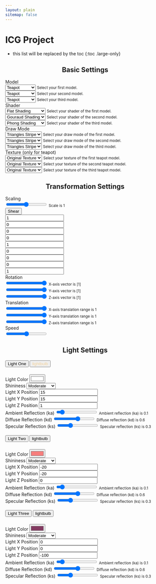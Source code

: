 ```yaml
---
layout: plain
sitemap: false
---
```


# ICG Project

* this list will be replaced by the toc
{:toc .large-only}

<head>
<meta http-equiv="content-type" content="text/html; charset=ISO-8859-1">

<script type="text/javascript" src="./js/glMatrix-0.9.5.min.js"></script>
<script type="text/javascript" src="./js/webgl-utils.js"></script>
<script type="text/javascript" src="./js/icg.js"></script>
<!-- <link rel="stylesheet" href="https://maxcdn.bootstrapcdn.com/bootstrap/4.5.2/css/bootstrap.min.css">
<script src="https://ajax.googleapis.com/ajax/libs/jquery/3.5.1/jquery.min.js"></script>
<script src="https://cdnjs.cloudflare.com/ajax/libs/popper.js/1.16.0/umd/popper.min.js"></script>
<script src="https://maxcdn.bootstrapcdn.com/bootstrap/4.5.2/js/bootstrap.min.js"></script> -->
<!-- <link href="./styles/style.css" rel="stylesheet" type="text/css"> -->
<link href="https://fonts.googleapis.com/icon?family=Material+Icons" rel="stylesheet">

<!-- multiple shaders -->
<script id="flatf" type="fragment">
    #extension GL_OES_standard_derivatives : enable
    precision mediump float;

    uniform vec3 uLightPosition[3];
    uniform vec3 uLightColor[3];
    uniform float uLightEnable[3];

    uniform float uLightShine[3];
    uniform float uLightKa[3];
    uniform float uLightKd[3];
    uniform float uLightKs[3];
    
    varying vec3 mvVertex;
    varying vec4 fragcolor;
    varying vec3 vLightDirection[3];
    
    
    void main(void) {
        vec3 X = dFdx(mvVertex);
        vec3 Y = dFdy(mvVertex);
        vec3 normal = normalize(cross(X,Y));
    
        vec3 V = -normalize(mvVertex);
        vec3 light = vec3(0.0, 0.0, 0.0);
    
        for (int i = 0; i < 3; i++) {
            if(uLightEnable[i] == 0.0) {
                continue;
            }
            vec3 R = reflect(-vLightDirection[i], normal);
            
            float specularCos = pow(max(dot(R, V), 0.0), uLightShine[i]) * uLightKs[i];
            float diffuseCos = max(dot(normal, vLightDirection[i]), 0.0) * uLightKd[i];
    
            light += uLightColor[i] * uLightKa[i] + uLightColor[i] * diffuseCos + uLightColor[i] * specularCos;
        }
    
        // vec3 lightDirection = normalize(uLightPosition[0] - mvVertex);
    
        // float light = max(0.0, dot(lightDirection, normal));
    
        gl_FragColor = vec4(fragcolor.rgb * light, 1.0);
    }
</script>

<script id="flatv" type="vertex">
    precision mediump float;

    attribute vec3 aVertexPosition;
    attribute vec3 aFrontColor;
    attribute vec3 aVertexNormal;

    uniform mat4 uMVMatrix;
    uniform mat4 uPMatrix;
    uniform mat4 uNVMatrix;

    uniform vec3 uLightPosition[3];
    uniform vec3 uLightColor[3];
    uniform float uLightEnable[3];


    varying vec3 mvVertex;
    varying vec4 fragcolor;
    varying vec3 vLightDirection[3];

    attribute vec2 aTextureCoord; // for texture
    uniform int uTexture; // for texture
    uniform sampler2D uSampler; // for texture

    void main(void) {
        mvVertex = (uMVMatrix * vec4(aVertexPosition, 1.0)).xyz;

        aVertexNormal; // activate for not warning

        for (int i = 0; i < 3; i++) {
            vLightDirection[i] = normalize(uLightPosition[i]-mvVertex);
        }

        fragcolor = vec4(aFrontColor, 1.0);
        
        if (uTexture != 0){
            fragcolor = texture2D(uSampler, vec2(aTextureCoord.s, aTextureCoord.t));
        } // for texture block
        
        gl_Position = uPMatrix * uMVMatrix * vec4(aVertexPosition, 1.0);
    }
</script>

<script id="gouraudf" type="fragment">
    precision mediump float;

    varying vec4 fragcolor;

    void main(void) {
        gl_FragColor = fragcolor;
    }
</script>

<script id="gouraudv" type="vertex">
    attribute vec3 aVertexPosition;
    attribute vec3 aFrontColor;
    attribute vec3 aVertexNormal;

    uniform mat4 uMVMatrix;
    uniform mat4 uPMatrix;
    uniform mat4 uNVMatrix;

    uniform vec3 uLightPosition[3];
    uniform vec3 uLightColor[3];
    uniform float uLightEnable[3];

    uniform float uLightShine[3];
    uniform float uLightKa[3];
    uniform float uLightKd[3];
    uniform float uLightKs[3];

    varying vec4 fragcolor;

    attribute vec2 aTextureCoord; // for texture
    uniform int uTexture; // for texture
    uniform sampler2D uSampler; // for texture

    void main(void) {
        vec3 mvVertex = (uMVMatrix * vec4(aVertexPosition, 1.0)).xyz;

        // V, N, L, H
        vec3 V = -normalize(mvVertex);
        vec3 N = normalize(mat3(uMVMatrix) * aVertexNormal);

        vec3 light = vec3(0.0, 0.0, 0.0);

        vec3 useColor;
        vec4 textureColor; //

        useColor = aFrontColor;
        
        if (uTexture != 0){
            textureColor = texture2D(uSampler, vec2(aTextureCoord.s, aTextureCoord.t));
            useColor = vec3(textureColor.rgb);
        } //

        for (int i = 0; i<3; i++) {
            if(uLightEnable[i] == 0.0) {
                continue;
            }

            vec3 L = normalize(uLightPosition[i] - mvVertex);
            vec3 H = normalize(V + L);

            // gouraud = ambient + diffuse + specular
            vec3 gouraudShading = vec3(0.0);

            vec3 ambient = uLightColor[i] * uLightKa[i] * useColor;

            float cosTheta = max(dot(L, N), 0.0);
            vec3 diffuse = uLightColor[i] * uLightKd[i] * useColor * cosTheta;

            float cosAlpha = max(dot(H, N), 0.0);
            vec3 specular = uLightColor[i] * uLightKs[i] * pow(cosAlpha, uLightShine[i]); //?useColor
            if(dot(L, N) < 0.0){
                specular = vec3(0.0);
            }

            gouraudShading = ambient + diffuse + specular;
            light += gouraudShading;
        }

        if (uTexture != 0){
            fragcolor = vec4(light, textureColor.a);
        } else {
            fragcolor = vec4(light, 1.0);
        } //

        gl_Position = uPMatrix * uMVMatrix * vec4(aVertexPosition, 1.0);
    }
</script>

<script id="phongf" type="fragment">
    precision mediump float;

    uniform vec3 uLightPosition[3];
    uniform vec3 uLightColor[3];
    uniform float uLightEnable[3];
    
    uniform float uLightShine[3];
    uniform float uLightKa[3];
    uniform float uLightKd[3];
    uniform float uLightKs[3];

    varying vec3 mvVertex;
    varying vec4 fragcolor;
    varying vec3 normalInterp;


    uniform sampler2D uSampler;
    varying vec2 vTextureCoord;
    uniform highp int uTexture; // for texture

    void main(void) {
        vec3 N = normalize(normalInterp);

        vec3 light = vec3(0.0, 0.0, 0.0);

        for (int i=0; i<3; i++) {
            if(uLightEnable[i] == 0.0) {
                    continue;
            }

            vec3 L = normalize(uLightPosition[i] - mvVertex);

            float lambertian = max(dot(N, L), 0.0);
            float specularCos = 0.0;

            if(lambertian > 0.0) {
                vec3 R = reflect(-L, N);       // Reflected light vector
                vec3 V = normalize(-mvVertex); // Vector to viewer

                float specAngle = max(dot(R, V), 0.0);
                specularCos = pow(specAngle, uLightShine[i]);
            }

            vec3 ambient = uLightKa[i] * uLightColor[i];
            vec3 diffuse = uLightKd[i] * lambertian * uLightColor[i];
            vec3 specular = uLightKs[i] * specularCos * uLightColor[i];

            light += ambient + diffuse + specular;
        }

        if (uTexture != 0){
            vec4 fragmentColor;
            fragmentColor = texture2D(uSampler, vec2(vTextureCoord.s, vTextureCoord.t));
            gl_FragColor = vec4(fragmentColor.rgb * light, fragmentColor.a);
        } else {
            gl_FragColor = vec4(fragcolor.rgb * light, 1.0);
        }//
    }
    
</script>

<script id="phongv" type="vertex">
    precision mediump float;

    attribute vec3 aVertexPosition;
    attribute vec3 aFrontColor;
    attribute vec3 aVertexNormal;

    uniform mat4 uMVMatrix;
    uniform mat4 uPMatrix;
    uniform mat4 uNVMatrix;

    varying vec3 mvVertex;
    varying vec4 fragcolor;
    varying vec3 normalInterp;

    attribute vec2 aTextureCoord; //
    varying vec2 vTextureCoord; //
    uniform int uTexture;

    void main(void) {
        mvVertex = (uMVMatrix * vec4(aVertexPosition, 1.0)).xyz;
        normalInterp = normalize(mat3(uNVMatrix) * aVertexNormal);
        fragcolor = vec4(aFrontColor, 1.0);
        if (uTexture != 0){
            vTextureCoord = aTextureCoord; //
        }
        gl_Position = uPMatrix * uMVMatrix * vec4(aVertexPosition, 1.0);
    }
</script>

<script id="celf" type="fragment">
    precision mediump float;

    uniform mat4 uMVMatrix;
    uniform mat4 uPMatrix;
    uniform mat4 uNVMatrix;
    uniform vec3 uLightPosition[3];
    uniform vec3 uLightColor[3];
    uniform float uLightEnable[3];
    uniform float uLightShine[3];
    uniform float uLightKa[3];
    uniform float uLightKd[3];
    uniform float uLightKs[3];

    varying vec3 mvVertex;
    varying vec3 normal;
    varying vec4 fragcolor;


    void main(void) {

        float intensity = 0.0;
        vec3 allLightColor;
        for (int i=0; i<3; i++) {
            if(uLightEnable[i] == 0.0) {
                continue;
            }
            vec3 lightDir = normalize(uLightPosition[i] - mvVertex);
            intensity += dot(lightDir, normalize(mat3(uNVMatrix) * normal));
            allLightColor += uLightColor[i];

            uLightShine[i];
            uLightKa[i];
            uLightKd[i];
            uLightKs[i]; 
        }
         
        float level = 1.0;
        if (intensity > 0.98)
            level = 1.0;
        else if (intensity > 0.9)
            level = 0.62;
        else if (intensity > 0.75)
            level = 0.54;
        else if (intensity > 0.55)
            level = 0.41;
        else if (intensity > 0.25)
            level = 0.27;
        else
            level = 0.1;
        
        gl_FragColor = vec4(fragcolor.rgb * allLightColor * level, fragcolor.a);
    }
    
</script>

<script id="celv" type="vertex">
    precision mediump float;

    attribute vec3 aVertexPosition;
    attribute vec3 aFrontColor;
    attribute vec3 aVertexNormal;
    
    uniform mat4 uMVMatrix;
    uniform mat4 uPMatrix;
    uniform vec3 uLightPosition[3];
    uniform vec3 uLightColor[3];
    uniform float uLightEnable[3];
    
    varying vec3 mvVertex;
    varying vec3 normal;
    varying vec4 fragcolor;

    attribute vec2 aTextureCoord; //
    uniform int uTexture; //
    uniform sampler2D uSampler; // for texture

    void main(void) {
        mvVertex = (uMVMatrix * vec4(aVertexPosition, 1.0)).xyz;
        normal = normalize(aVertexNormal);
        fragcolor = vec4(aFrontColor, 1.0);
        if (uTexture != 0){
            fragcolor = texture2D(uSampler, vec2(aTextureCoord.s, aTextureCoord.t));
        }
        gl_Position = uPMatrix * uMVMatrix * vec4(aVertexPosition, 1.0);
    }
</script>

</head>

<style>
    h2 {
        text-align: center;
    }
</style>

<body onload="webGLStart();">
<canvas id="ICG-canvas" width="1024" height="760" style="width: 100%;"></canvas>
</body>

## Basic Settings

<div class="adbox">
    <form>
        <div class="form-row">
            <label class="col-3 col-form-label text-center">Model</label>
            <div class="form-group col-3">
                <select class="form-control" id="model0" onchange="setModel(value, 0);">
                    <option value="Teapot">Teapot</option>
                    <option value="Csie">CSIE</option>
                    <option value="Car_road">Car</option>
                    <option value="Church_s">Church</option>
                    <option value="Easter">Easter</option>
                    <option value="Fighter">Fighter</option>
                    <option value="Kangaroo">Kangaroo</option>
                    <option value="Longteap">Long Teapot</option>
                    <option value="Mercedes">Mercedes</option>
                    <option value="Mig27">Mig27</option>
                    <option value="Tomcat">Tomcat</option>
                    <option value="Patchair">Pat Chair</option>
                    <option value="Plant">Plant</option>
                </select>
                <small class="form-text text-muted">
                    Select your first model.
                </small>
            </div>
            <div class="form-group col-3">
                <select class="form-control" id="model1" onchange="setModel(value, 1);">
                    <option value="Teapot">Teapot</option>
                    <option value="Csie">CSIE</option>
                    <option value="Car_road">Car</option>
                    <option value="Church_s">Church</option>
                    <option value="Easter">Easter</option>
                    <option value="Fighter">Fighter</option>
                    <option value="Kangaroo">Kangaroo</option>
                    <option value="Longteap">Long Teapot</option>
                    <option value="Mercedes">Mercedes</option>
                    <option value="Mig27">Mig27</option>
                    <option value="Tomcat">Tomcat</option>
                    <option value="Patchair">Pat Chair</option>
                    <option value="Plant">Plant</option>
                </select>
                <small class="form-text text-muted">
                    Select your second model.
                </small>
            </div>
            <div class="form-group col-3">
                <select class="form-control" id="model2" onchange="setModel(value, 2);">
                    <option value="Teapot">Teapot</option>
                    <option value="Csie">CSIE</option>
                    <option value="Car_road">Car</option>
                    <option value="Church_s">Church</option>
                    <option value="Easter">Easter</option>
                    <option value="Fighter">Fighter</option>
                    <option value="Kangaroo">Kangaroo</option>
                    <option value="Longteap">Long Teapot</option>
                    <option value="Mercedes">Mercedes</option>
                    <option value="Mig27">Mig27</option>
                    <option value="Tomcat">Tomcat</option>
                    <option value="Patchair">Pat Chair</option>
                    <option value="Plant">Plant</option>
                </select>
                <small class="form-text text-muted">
                    Select your third model.
                </small>
            </div>
        </div>
        <div class="form-row">
            <label class="col-3 col-form-label text-center">Shader</label>
            <div class="form-group col-3">
                <select class="form-control" onchange="setShader(value, 0);">
                    <option value="0"  selected>Flat Shading</option>
                    <option value="1">Gouraud Shading</option>
                    <option value="2">Phong Shading</option>
                    <option value="3">Cel Shading</option>
                </select>
                <small class="form-text text-muted">
                    Select your shader of the first model.
                </small>
            </div>
            <div class="form-group col-3">
                <select class="form-control" onchange="setShader(value, 1);">
                    <option value="0">Flat Shading</option>
                    <option value="1"  selected>Gouraud Shading</option>
                    <option value="2">Phong Shading</option>
                    <option value="3">Cel Shading</option>
                </select>
                <small class="form-text text-muted">
                    Select your shader of the second model.
                </small>
            </div>
            <div class="form-group col-3">
                <select class="form-control" onchange="setShader(value, 2);">
                    <option value="0">Flat Shading</option>
                    <option value="1">Gouraud Shading</option>
                    <option value="2"  selected>Phong Shading</option>
                    <option value="3">Cel Shading</option>
                </select>
                <small class="form-text text-muted">
                    Select your shader of the third model.
                </small>
            </div>
        </div>
        <div class="form-row">
            <label class="col-3 col-form-label text-center">Draw Mode</label>
            <div class="form-group col-3">
                <select class="form-control" id="drawmode0">
                    <option value="0">Points</option>
                    <option value="1">Line Stripe</option>
                    <option value="2">Line Loop</option>
                    <option value="3">Lines</option>
                    <option value="4" selected>Triangles Stripe</option>
                    <option value="5">Triangles Fan</option>
                    <option value="6">Triangles</option>
                </select>
                <small class="form-text text-muted">
                    Select your draw mode of the first model.
                </small>
            </div>
            <div class="form-group col-3">
                <select class="form-control" id="drawmode1">
                    <option value="0">Points</option>
                    <option value="1">Line Stripe</option>
                    <option value="2">Line Loop</option>
                    <option value="3">Lines</option>
                    <option value="4" selected>Triangles Stripe</option>
                    <option value="5">Triangles Fan</option>
                    <option value="6">Triangles</option>
                </select>
                <small class="form-text text-muted">
                    Select your draw mode of the second model.
                </small>
            </div>
            <div class="form-group col-3">
                <select class="form-control" id="drawmode2">
                    <option value="0">Points</option>
                    <option value="1">Line Stripe</option>
                    <option value="2">Line Loop</option>
                    <option value="3">Lines</option>
                    <option value="4" selected>Triangles Stripe</option>
                    <option value="5">Triangles Fan</option>
                    <option value="6">Triangles</option>
                </select>
                <small class="form-text text-muted">
                    Select your draw mode of the third model.
                </small>
            </div>
        </div>
        <div class="form-row">
            <label class="col-3 col-form-label text-center">Texture (only for teapot)</label>
            <div class="form-group col-3">
                <select class="form-control" id="texture0">
                    <option value="0">Original Texture</option>
                    <option value="1">Louis Vuitton</option>
                    <option value="2">Burberry</option>
                    <option value="3">Bottega Veneta</option>
                    <option value="4">Gucci</option>
                    <option value="5">Hermes</option>
                </select>
                <small class="form-text text-muted">
                    Select your texture of the first teapot model.
                </small>
            </div>
            <div class="form-group col-3">
                <select class="form-control" id="texture1">
                    <option value="0">Original Texture</option>
                    <option value="1">Louis Vuitton</option>
                    <option value="2">Burberry</option>
                    <option value="3">Bottega Veneta</option>
                    <option value="4">Gucci</option>
                    <option value="5">Hermes</option>
                </select>
                <small class="form-text text-muted">
                    Select your texture of the second teapot model.
                </small>
            </div>
            <div class="form-group col-3">
                <select class="form-control" id="texture2">
                    <option value="0">Original Texture</option>
                    <option value="1">Louis Vuitton</option>
                    <option value="2">Burberry</option>
                    <option value="3">Bottega Veneta</option>
                    <option value="4">Gucci</option>
                    <option value="5">Hermes</option>
                </select>
                <small class="form-text text-muted">
                    Select your texture of the third teapot model.
                </small>
            </div>
        </div>
    </form>
</div>

## Transformation Settings

<div class="adbox">
    <form>
        <div class="form-row align-items-center">
            <label class="col-3 col-form-label text-center">Scaling</label>
            <div class="form-group col-3">
                <input type="range" id="scale-value" class="custom-range" value="100" min="1" max="200" oninput="svt.value = this.value/100">
                <small class="form-text text-secondary">
                    Scale is <output name="svt">1</output>
                </small>
            </div>
            <label class="col-3 col-form-label text-center ">
                <button class="btn" type="button" onclick="randomshear()">
                    Shear
                </button>    
            </label>
            <div class="form-group col-3">
                <div class="form-row h-33 align-items-center">
                    <div class="form-group col-4">
                        <input type="number" class="form-control" id="m11" value="1" placeholder="1" style="-moz-appearance:textfield;">
                    </div>
                    <div class="form-group col-4">
                        <input type="number" class="form-control" id="m12" value="0" placeholder="0" style="-moz-appearance:textfield;">
                    </div>
                    <div class="form-group col-4">
                        <input type="number" class="form-control" id="m13" value="0" placeholder="0" style="-moz-appearance:textfield;">
                    </div>
                </div>
                <div class="form-row h-33 align-items-center">
                    <div class="form-group col-4">
                        <input type="number" class="form-control" id="m21" value="0" placeholder="0" style="-moz-appearance:textfield;">
                    </div>
                    <div class="form-group col-4">
                        <input type="number" class="form-control" id="m22" value="1" placeholder="1" style="-moz-appearance:textfield;">
                    </div>
                    <div class="form-group col-4">
                        <input type="number" class="form-control" id="m23" value="0" placeholder="0" style="-moz-appearance:textfield;">
                    </div>
                </div>
                <div class="form-row h-33 align-items-center">
                    <div class="form-group col-4">
                        <input type="number" class="form-control" id="m31" value="0" placeholder="0" style="-moz-appearance:textfield;">
                    </div>
                    <div class="form-group col-4">
                        <input type="number" class="form-control" id="m32" value="0" placeholder="0" style="-moz-appearance:textfield;">
                    </div>
                    <div class="form-group col-4">
                        <input type="number" class="form-control" id="m33" value="1" placeholder="1" style="-moz-appearance:textfield;">
                    </div>
                </div>
            </div>
        </div>
        <div class="form-row">
            <label class="col-3 col-form-label text-center">Rotation</label>
            <div class="form-group col-3">
                <input type="range" id="rxin" class="custom-range" value="100" min="-100" max="100" oninput="rx.value = this.value/100">
                <small class="form-text text-secondary">
                    X-axis vector is [<output name="rx">1</output>]
                </small>
            </div>
            <div class="form-group col-3">
                <input type="range" id="ryin" class="custom-range" value="100" min="-100" max="100" oninput="ry.value = this.value/100">
                <small class="form-text text-secondary">
                    Y-axis vector is [<output name="ry">1</output>]
                </small>
            </div>
            <div class="form-group col-3">
                <input type="range" id="rzin" class="custom-range" value="100" min="-100" max="100" oninput="rz.value = this.value/100">
                <small class="form-text text-secondary">
                    Z-axis vector is [<output name="rz">1</output>]
                </small>
            </div>
        </div>
        <div class="form-row">
            <label class="col-3 col-form-label text-center">Translation</label>
            <div class="form-group col-3">
                <input type="range" id="tin0" class="custom-range" value="100" min="0" max="100" oninput="tx.value = this.value/100">
                <small class="form-text text-secondary">
                    X-axis translation range is <output name="tx">1</output>
                </small>
            </div>
            <div class="form-group col-3">
                <input type="range" id="tin1" class="custom-range" value="100" min="0" max="100" oninput="ty.value = this.value/100">
                <small class="form-text text-secondary">
                    Y-axis translation range is <output name="ty">1</output>
                </small>
            </div>
            <div class="form-group col-3">
                <input type="range" id="tin2" class="custom-range" value="100" min="0" max="100" oninput="tz.value = this.value/100">
                <small class="form-text text-secondary">
                    Z-axis translation range is <output name="tz">1</output>
                </small>
            </div>
        </div>
        <div class="form-row">
            <label class="col-3 text-center">
                Speed 
            </label>
            <div class="col-1 text-center">
            <div id="speedspinner" class="spinner-border" style="animation-delay: 0ms; animation-duration: 0.2s;"></div>
            </div>
            <div class="form-group col-8">
                <input type="range" id="speedin" class="custom-range" value="500" min="0" max="1000" oninput="elapseCalculation(this.value)">
            </div>
        </div>
    </form>
</div>

## Light Settings

<div class="adbox">
    <div id="accordionlight">
        <div class="card">
            <div class="card-header" id="lightCard1">
            <h5 class="mb-0 inline">
                <button class="btn btn-light" data-toggle="collapse" data-target="#collapse1" aria-expanded="true" aria-controls="collapse1" style="text-decoration: none;">
                Light One
                </button>
                <button type="button" class="btn btn-default" onclick="turnOnLight(0)">
                <span class="material-icons" id="lightbulb0" style="color:rgb(243, 210, 155)">lightbulb</span>
                </button>
            </h5>
            </div>
            <div id="collapse1" class="collapse show" aria-labelledby="lightCard1" data-parent="#accordionlight">
                <div class="card-body">
                    <form>
                        <div class="form-row">
                            <div class="form-group col-1">
                                <label class="form-label">Light Color</label>
                                <input type="color" class="form-control form-control-color" id="light1-color" value="#ffffff" title="Choose light color">
                            </div>
                            <div class="form-group col-2">
                                <label>Shininess</label>
                                <select id="light1-shine" class="form-control">
                                    <option value="1">Very Weak</option>
                                    <option value="2">Weak</option>
                                    <option selected value="3">Moderate</option>
                                    <option value="4">Strong</option>
                                    <option value="5">Very Strong</option>
                                </select>
                            </div>
                            <div class="form-group col-3">
                                <label class="form-label">Light X Position</label>
                                <input type="number" class="form-control" id="light1-x" value="15" placeholder="15" data-bind="value:replyNumber">
                            </div>
                            <div class="form-group col-3">
                                <label class="form-label">Light Y Position</label>
                                <input type="number" class="form-control" id="light1-y" value="15" placeholder="15" data-bind="value:replyNumber">
                            </div>
                            <div class="form-group col-3">
                                <label class="form-label">Light Z Position</label>
                                <input type="number" class="form-control" id="light1-z" value="1" placeholder="1" data-bind="value:replyNumber">
                            </div>
                        </div>
                        <div class="form-row">  
                            <div class="form-group col-4">
                                <label class="form-label">Ambient Reflection (ka)</label>
                                <input type="range" id="light1-ka" class="custom-range" value="10" min="0" max="100" oninput="l1ka.value = this.value/100">
                                <small class="form-text text-secondary">
                                    Ambient reflection (ka) is <output name="l1ka">0.1</output>
                                </small>
                            </div>
                            <div class="form-group col-4">
                                <label class="form-label">Diffuse Reflection (kd)</label>
                                <input type="range" id="light1-kd" class="custom-range" value="60" min="0" max="100" oninput="l1kd.value = this.value/100">
                                <small class="form-text text-secondary">
                                    Diffuse reflection (kd) is <output name="l1kd">0.6</output>
                                </small>
                            </div>
                            <div class="form-group col-4">
                                <label class="form-label">Specular Reflection (ks)</label>
                                <input type="range" id="light1-ks" class="custom-range" value="30" min="0" max="100" oninput="l1ks.value = this.value/100">
                                <small class="form-text text-secondary">
                                    Specular reflection (ks) is <output name="l1ks">0.3</output>
                                </small>
                            </div>
                        </div>
                    </form>
                </div>
            </div>
        </div>
        <div class="card">
            <div class="card-header" id="lightCard2">
            <h5 class="mb-0 inline">
                <button class="btn btn-light collapsed" data-toggle="collapse" data-target="#collapse2" aria-expanded="false" aria-controls="collapse2" style="text-decoration: none;">
                    Light Two
                </button>
                <button type="button" class="btn btn-default" onclick="turnOnLight(1)">
                    <span class="material-icons" id="lightbulb1" style="color:rgb(0, 0, 0)">lightbulb</span>
                    </button>
            </h5>
            </div>
            <div id="collapse2" class="collapse" aria-labelledby="lightCard2" data-parent="#accordionlight">
                <div class="card-body">
                    <form>
                        <div class="form-row">
                            <div class="form-group col-1">
                                <label class="form-label">Light Color</label>
                                <input type="color" class="form-control form-control-color" id="light2-color" value="#f67e7d" title="Choose light color">
                            </div>
                            <div class="form-group col-2">
                                <label>Shininess</label>
                                <select id="light2-shine" class="form-control">
                                    <option value="1">Very Weak</option>
                                    <option value="2">Weak</option>
                                    <option selected value="3">Moderate</option>
                                    <option value="4">Strong</option>
                                    <option value="5">Very Strong</option>
                                </select>
                            </div>
                            <div class="form-group col-3">
                                <label class="form-label">Light X Position</label>
                                <input type="number" class="form-control" id="light2-x" value="-20" placeholder="-20" data-bind="value:replyNumber">
                            </div>
                            <div class="form-group col-3">
                                <label class="form-label">Light Y Position</label>
                                <input type="number" class="form-control" id="light2-y" value="-20" placeholder="-20" data-bind="value:replyNumber">
                            </div>
                            <div class="form-group col-3">
                                <label class="form-label">Light Z Position</label>
                                <input type="number" class="form-control" id="light2-z" value="0" placeholder="0" data-bind="value:replyNumber">
                            </div>
                        </div>
                        <div class="form-row">  
                            <div class="form-group col-4">
                                <label class="form-label">Ambient Reflection (ka)</label>
                                <input type="range" id="light2-ka" class="custom-range" value="10" min="0" max="100" oninput="l2ka.value = this.value/100">
                                <small class="form-text text-secondary">
                                    Ambient reflection (ka) is <output name="l2ka">0.1</output>
                                </small>
                            </div>
                            <div class="form-group col-4">
                                <label class="form-label">Diffuse Reflection (kd)</label>
                                <input type="range" id="light2-kd" class="custom-range" value="60" min="0" max="100" oninput="l2kd.value = this.value/100">
                                <small class="form-text text-secondary">
                                    Diffuse reflection (kd) is <output name="l2kd">0.6</output>
                                </small>
                            </div>
                            <div class="form-group col-4">
                                <label class="form-label">Specular Reflection (ks)</label>
                                <input type="range" id="light2-ks" class="custom-range" value="30" min="0" max="100" oninput="l2ks.value = this.value/100">
                                <small class="form-text text-secondary">
                                    Specular reflection (ks) is <output name="l2ks">0.3</output>
                                </small>
                            </div>
                        </div>
                    </form>
                </div>
            </div>
        </div>
        <div class="card">
            <div class="card-header" id="lightCard3">
            <h5 class="mb-0 inline">
                <button class="btn btn-light collapsed" data-toggle="collapse" data-target="#collapse3" aria-expanded="false" aria-controls="collapse3" style="text-decoration: none;">
                    Light Three
                </button>
                <button type="button" class="btn btn-default" onclick="turnOnLight(2)">
                    <span class="material-icons" id="lightbulb2" style="color:rgb(0, 0, 0)">lightbulb</span>
                    </button>
            </h5>
            </div>
            <div id="collapse3" class="collapse" aria-labelledby="lightCard3" data-parent="#accordionlight">
            <div class="card-body">
                <form>
                    <div class="form-row">
                        <div class="form-group col-1">
                            <label class="form-label">Light Color</label>
                            <input type="color" class="form-control form-control-color" id="light3-color" value="#843b62" title="Choose light color">
                        </div>
                        <div class="form-group col-2">
                            <label>Shininess</label>
                            <select id="light3-shine" class="form-control">
                                <option value="1">Very Weak</option>
                                <option value="2">Weak</option>
                                <option selected value="3">Moderate</option>
                                <option value="4">Strong</option>
                                <option value="5">Very Strong</option>
                            </select>
                        </div>
                        <div class="form-group col-3">
                            <label class="form-label">Light X Position</label>
                            <input type="number" class="form-control" id="light3-x" value="0" placeholder="0" data-bind="value:replyNumber">
                        </div>
                        <div class="form-group col-3">
                            <label class="form-label">Light Y Position</label>
                            <input type="number" class="form-control" id="light3-y" value="0" placeholder="0" data-bind="value:replyNumber">
                        </div>
                        <div class="form-group col-3">
                            <label class="form-label">Light Z Position</label>
                            <input type="number" class="form-control" id="light3-z" value="-100" placeholder="-100" data-bind="value:replyNumber">
                        </div>
                    </div>
                    <div class="form-row">  
                        <div class="form-group col-4">
                            <label class="form-label">Ambient Reflection (ka)</label>
                            <input type="range" id="light3-ka" class="custom-range" value="10" min="0" max="100" oninput="l3ka.value = this.value/100">
                            <small class="form-text text-secondary">
                                Ambient reflection (ka) is <output name="l3ka">0.1</output>
                            </small>
                        </div>
                        <div class="form-group col-4">
                            <label class="form-label">Diffuse Reflection (kd)</label>
                            <input type="range" id="light3-kd" class="custom-range" value="60" min="0" max="100" oninput="l3kd.value = this.value/100">
                            <small class="form-text text-secondary">
                                Diffuse reflection (kd) is <output name="l3kd">0.6</output>
                            </small>
                        </div>
                        <div class="form-group col-4">
                            <label class="form-label">Specular Reflection (ks)</label>
                            <input type="range" id="light3-ks" class="custom-range" value="30" min="0" max="100" oninput="l3ks.value = this.value/100">
                            <small class="form-text text-secondary">
                                Specular reflection (ks) is <output name="l3ks">0.3</output>
                            </small>
                        </div>
                    </div>
                </form>
            </div>
            </div>
        </div>
    </div>
</div>

    

